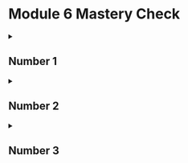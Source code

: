 # Module 6 Mastery Check

<details>
<summary><h2>Number 1</h2></summary>
  
## Question
Given this fragment,
```
class X {
   private int count;
}
```
<br>
Is the following fragment correct?
<br>

```
class Y {
  public static void main(String args[]) {
    X ob = new X();
    ob.count = 10;
  }
}
```
<strong>Module Answer:</strong>
<br>
No; a private member cannot be accessed outside of its class.
<br>

<strong>Extra Answer:</strong>
<br>
This fragment is incorrect because the instance variable "count" has an access specifier of private and cannot be accessed & modified outside of its own class.
<br>
<br>

</details>

<details>
<summary><h2>Number 2</h2></summary>
  
## Question
An access specifier must _______ a member's declaration.

<strong>Answer:</strong>
<br>
precede
<br>
</details>


<details>
<summary><h2>Number 3</h2></summary>
  
## Question
The complement of a queue is a stack. It uses first-in, last-out accessing and is often likened
to a stack of plates. The first plate put on the table is the last plate used. Create a stack class
called <strong>Stack</strong> that can hold characters. Call the methods that access the stack <strong>push()</strong> and
<strong>pop()</strong>. Allow the user to specify the size of the stack when it is created. Keep all other
members of the <strong>Stack</strong> class private. 
<br> <br>
(Hint: You can use the <strong>Queue</strong> class as a model; just
change the way that the data is accessed.)

<strong>Module Answer:</strong>
<br>
```
// Module Queue Class: https://gist.github.com/lirrnaiad/aaea654aef8139092a33217ab6d52cdb

public class Stack {
    private char stack[];
    private int top;

    // Constructor for stack with a given size
    public Stack(int size) {
        stack = new char[size];
        top = 0;
    }

    // Constructor for stack using an already existing stack
    public Stack(Stack toCopy) {
        top = toCopy.top;
        stack = new char[toCopy.stack.length];
        for (int i=0; i < top; i++) {
            stack[i] = toCopy.stack[i];
        }
    }

    // Constructor for stack using a char array
    public Stack(char[] a) {
        stack = new char[a.length];
        for (char c : a) {
            push(c);
        }
    }

    // Push char onto the stack
    public void push(char ch) {
        if(top == stack.length) {
            System.out.println("Stack is full.");
            return;
        }

        stack[top] = ch;
        top++;
    }

    // Pop char from the stack
    public char pop() {
        if(top == 0) {
            System.out.println("Stack is empty.");
            return (char) -1;
        }

        top--;
        return stack[top];
    }
}
```
<br>
Other answer (Generic Stack Implementation using Singly Linked List):
<br> https://gist.github.com/lirrnaiad/fdb577dd5d88b8b66cd5b91d149a55fb
</details>
